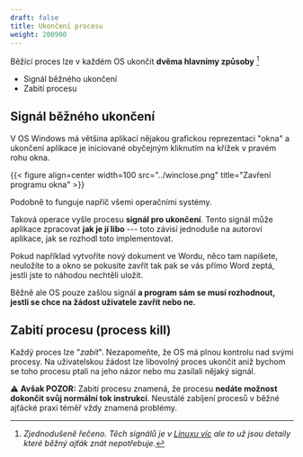 ```yaml
---
draft: false
title: Ukončení procesu
weight: 200900
---
```


Běžící proces lze v každém OS ukončit **dvěma hlavnímy způsoby** [^k]

- Signál běžného ukončení
- Zabití procesu

## Signál běžného ukončení

V OS Windows má většina aplikací nějakou grafickou reprezentaci "okna" a ukončení aplikace je iniciované obyčejným kliknutím na křížek v pravém rohu okna.

{{< figure align=center width=100 src="../winclose.png" title="Zavření programu okna" >}}

Podobně to funguje napříč všemi operačními systémy.

Taková operace vyšle procesu **signál pro ukončení**. Tento signál může aplikace zpracovat **jak je jí libo** --- toto závisí jednoduše na autorovi aplikace, jak se rozhodl toto implementovat.

Pokud například vytvoříte nový dokument ve Wordu, něco tam napíšete, neuložíte to a okno se pokusíte zavřít tak pak se vás přímo Word zeptá, jestli jste to náhodou nechtěli uložit.

Běžně ale OS pouze zašlou signál **a program sám se musí rozhodnout, jestli se chce na žádost uživatele zavřít nebo ne.**

## Zabití procesu (process kill)

Každý proces lze "*zabít*". Nezapomeňte, že OS má plnou kontrolu nad svými procesy. Na uživatelskou žádost lze libovolný proces ukončit aniž bychom se toho procesu ptali na jeho názor nebo mu zasílali nějaký signál.

⚠️ **Avšak POZOR:** Zabití procesu znamená, že procesu **nedáte možnost dokončit svůj normální tok instrukcí**. Neustálé zabíjení procesů v běžné ajťácké praxi téměř vždy znamená problémy. 

[^k]: *Zjednodušeně řečeno. Těch signálů je v [Linuxu víc](https://www.gnu.org/software/libc/manual/html_node/Termination-Signals.html) ale to už jsou detaily které běžný ajťák znát nepotřebuje.*